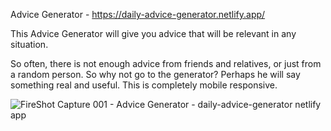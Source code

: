 Advice Generator - https://daily-advice-generator.netlify.app/

This Advice Generator will give you advice that will be relevant in any situation. 

So often, there is not enough advice from friends and relatives, or just from a random person. So why not go to the generator? Perhaps he will say something real and useful.
This is completely mobile responsive. 

![FireShot Capture 001 - Advice Generator - daily-advice-generator netlify app](https://user-images.githubusercontent.com/87966154/132977057-49e2e9f4-afc7-4e1e-bcad-f33b02978c46.png)
